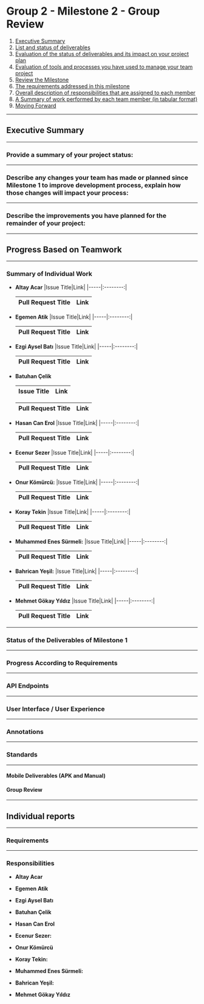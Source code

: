 # Group 2 - Milestone 2 - Group Review

1. [Executive Summary](#executive-summary)
2. [List and status of deliverables](#list-and-status-of-deliverables)
3. [Evaluation of the status of deliverables and its impact on your project plan](#evaluation-of-deliverables)
4. [Evaluation of tools and processes you have used to manage your team project](#evaluation-of-tools-and-processes)
5. [Review the Milestone](#review-the-milestone)
6. [The requirements addressed in this milestone](#requirements)
7. [Overall description of responsibilities that are assigned to each member](#responsibilities)
8. [A Summary of work performed by each team member (in tabular format)](#summary-of-individual-work)
9. [Moving Forward](#moving-forward)

---------

## Executive Summary

***

### Provide a summary of your project status:

***

### Describe any changes your team has made or planned since Milestone 1 to improve development process, explain how those changes will impact your process:

***

### Describe the improvements you have planned for the remainder of your project:

***

## Progress Based on Teamwork

---------

### Summary of Individual Work

- **Altay Acar**
  |Issue Title|Link|
  |-----|:--------:|
  
  |Pull Request Title|Link|
  |-----|:--------:|

- **Egemen Atik**
  |Issue Title|Link|
  |-----|:--------:|

  |Pull Request Title|Link|
  |-----|:--------:|

- **Ezgi Aysel Batı**
  |Issue Title|Link|
  |-----|:--------:|

  |Pull Request Title|Link|
  |-----|:--------:|
  
- **Batuhan Çelik**
  
  |Issue Title|Link|
  |-----|:--------:|

  |Pull Request Title|Link|
  |-----|:--------:|
  
- **Hasan Can Erol**
  |Issue Title|Link|
  |-----|:--------:|
  
  |Pull Request Title|Link|
  |-----|:--------:|
  
- **Ecenur Sezer**
  |Issue Title|Link|
  |-----|:--------:|

  |Pull Request Title|Link|
  |-----|:--------:|
  
- **Onur Kömürcü:**
  |Issue Title|Link|
  |-----|:--------:|
  
  |Pull Request Title|Link|
  |-----|:--------:|
  
- **Koray Tekin**
  |Issue Title|Link|
  |-----|:--------:|
    
  |Pull Request Title|Link|
  |-----|:--------:|

- **Muhammed Enes Sürmeli:**
  |Issue Title|Link|
  |-----|:--------:|

  |Pull Request Title|Link|
  |-----|:--------:|
  
- **Bahrican Yeşil:**
  |Issue Title|Link|
  |-----|:--------:|

  |Pull Request Title|Link|
  |-----|:--------:|
  
- **Mehmet Gökay Yıldız**
  |Issue Title|Link|
  |-----|:--------:|

  |Pull Request Title|Link|
  |-----|:--------:|
  
***
  
### Status of the Deliverables of Milestone 1

***

### Progress According to Requirements

***

### API Endpoints

***

### User Interface / User Experience

***

### Annotations

*** 

### Standards

***

#### Mobile Deliverables (APK and Manual)

#### Group Review

---------

## Individual reports

***

### Requirements

***

### Responsibilities

- **Altay Acar**

- **Egemen Atik**

- **Ezgi Aysel Batı**

- **Batuhan Çelik**

- **Hasan Can Erol**

- **Ecenur Sezer:**

- **Onur Kömürcü**

- **Koray Tekin:**

- **Muhammed Enes Sürmeli:**
 
- **Bahrican Yeşil:**

- **Mehmet Gökay Yıldız**
